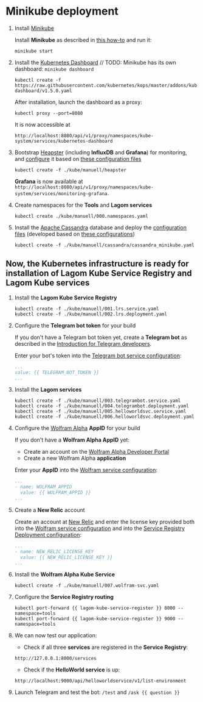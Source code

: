 # Minikube deployment

1. Install [Minikube][minikube]

    Install **Minikube** as described in [this how-to][minikube] and run it:
    ```shell
    minikube start
    ```

1. Install the [Kubernetes Dashboard][dashboard]
    // TODO: Minikube has its own dashboard: `minikube dashboard`

    ```shell
    kubectl create -f https://raw.githubusercontent.com/kubernetes/kops/master/addons/kubernetes-dashboard/v1.5.0.yaml
    ```

    After installation, launch the dashboard as a proxy:

    `kubectl proxy --port=8080`
    
    It is now accessible at
    
    `http://localhost:8080/api/v1/proxy/namespaces/kube-system/services/kubernetes-dashboard`

1. Bootstrap [Heapster][heapster] (including **InfluxDB** and **Grafana**) for monitoring, and [configure][heapster-configs] it based on [these configuration files][heapster-orig-configs]

    ```shell
    kubectl create -f ./kube/manuell/heapster
    ```

    **Grafana** is now available at `http://localhost:8080/api/v1/proxy/namespaces/kube-system/services/monitoring-grafana`.

1. Create namespaces for the **Tools** and **Lagom services**

    ```shell
    kubectl create ./kube/manuell/000.namespaces.yaml
    ```

1. Install the [Apache Cassandra][cassandra] database and deploy the [configuration files][cassandra-config] (developed based on [these configurations][cassandra-orig-config])

    ```shell
    kubectl create -f ./kube/manuell/cassandra/cassandra_minikube.yaml
    ```

## Now, the Kubernetes infrastructure is ready for installation of Lagom Kube Service Registry and Lagom Kube services

1. Install the **Lagom Kube Service Registry**

    ```shell
    kubectl create -f ./kube/manuell/001.lrs.service.yaml
    kubectl create -f ./kube/manuell/002.lrs.deployment.yaml
    ```

1. Configure the **Telegram bot token** for your build

    If you don't have a Telegram bot token yet, create a **Telegram bot** as described in the [Introduction for Telegram developers][introduction-telegram-developers].

    Enter your bot's token into the [Telegram bot service configuration][telegrambot-service-config-24]:
      ```yaml
      ...
      value: {{ TELEGRAM_BOT_TOKEN }}
      ...
      ```

1. Install the **Lagom services**

    ```shell
    kubectl create -f ./kube/manuell/003.telegrambot.service.yaml
    kubectl create -f ./kube/manuell/004.telegrambot.deployment.yaml
    kubectl create -f ./kube/manuell/005.helloworldsvc.service.yaml
    kubectl create -f ./kube/manuell/006.helloworldsvc.deployment.yaml
    ```

1. Configure the [Wolfram Alpha][wolfram-alpha] **AppID** for your build

    If you don't have a **Wolfram Alpha AppID** yet:
    - Create an account on the [Wolfram Alpha Developer Portal][wolfram-alpha]
    - Create a new Wolfram Alpha **application**

    Enter your **AppID** into the [Wolfram service configuration][wolfram-service-config-47]:
      ```yaml
      ...
      - name: WOLFRAM_APPID
        value: {{ WOLFRAM_APPID }}
      ...
      ```

1. Create a **New Relic** account

    Create an account at [New Relic][new-relic] and enter the license key provided
    both into the [Wolfram service configuration][wolfram-service-config-49]
    and into the [Service Registry Deployment configuration][services-register-deployment-config-21]:
      ```yaml
      ...
      - name: NEW_RELIC_LICENSE_KEY
        value: {{ NEW_RELIC_LICENSE_KEY }}
      ...
      ```

1. Install the **Wolfram Alpha Kube Service**

    ```shell
    kubectl create -f ./kube/manuell/007.wolfram-svc.yaml
    ```

1. Configure the **Service Registry routing**

    ```shell
    kubectl port-forward {{ lagom-kube-service-register }} 8000 --namespace=tools
    kubectl port-forward {{ lagom-kube-service-register }} 9000 --namespace=tools
    ```

1. We can now test our application:
    - Check if all three **services** are registered in the **Service Registry**:
    
    `http://127.0.0.1:8000/services`
    - Check if the **HelloWorld service** is up:
    
    `http://localhost:9000/api/helloworldservice/v1/list-environment`

1. Launch Telegram and test the bot: `/test` and `/ask {{ question }}`

[minikube]: https://github.com/kubernetes/minikube
[dashboard]: https://github.com/kubernetes/dashboard
[heapster]: https://github.com/kubernetes/heapster
[heapster-configs]: ../kube/manuell/heapster
[heapster-orig-configs]: https://github.com/kubernetes/heapster/tree/master/deploy/kube-config/influxdb
[cassandra]: http://cassandra.apache.org/
[cassandra-config]: ../kube/manuell/cassandra/cassandra_minikube.yaml
[cassandra-orig-config]: https://github.com/kubernetes/kubernetes/tree/master/examples/storage/cassandra
[wolfram-alpha]: https://developer.wolframalpha.com/portal
[telegrambot-service-config]: ../kube/manuell/004.telegrambot.deployment.yaml
[telegrambot-service-config-24]: ../kube/manuell/004.telegrambot.deployment.yaml#L24
[wolfram-service-config]: ../kube/manuell/007.wolfram-svc.yaml
[wolfram-service-config-47]: ../kube/manuell/007.wolfram-svc.yaml#L47
[wolfram-service-config-49]: ../kube/manuell/007.wolfram-svc.yaml#L49
[services-register-deployment-config]: ../kube/manuell/002.lrs.deployment.yaml
[services-register-deployment-config-21]: ../kube/manuell/002.lrs.deployment.yaml#L21
[new-relic]: https://newrelic.com
[introduction-telegram-developers]: https://core.telegram.org/bots#6-botfather
